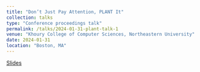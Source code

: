 ```yaml
---
title: "Don’t Just Pay Attention, PLANT It"
collection: talks
type: "Conference proceedings talk"
permalink: /talks/2024-01-31-plant-talk-1
venue: "Khoury College of Computer Sciences, Northeastern University"
date: 2024-01-31
location: "Boston, MA"
---
```


<!--This is a description of your conference proceedings talk, note the different field in type. You can put anything in this field.-->
[Slides](https://github.com/debjyotiSRoy/xcube/tree/plant-talk.pdf)
